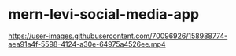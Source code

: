 # mern-levi-social-media-app

https://user-images.githubusercontent.com/70096926/158988774-aea91a4f-5598-4124-a30e-64975a4526ee.mp4

